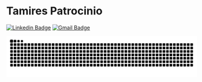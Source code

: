 # Tamires Patrocinio

<!-- ![](https://komarev.com/ghpvc/?username=tamirespatrocinio&color=blueviolet) -->
[![Linkedin Badge](https://img.shields.io/badge/-Tamires%20Patrocinio-685EA9?style=flat-square&logo=Linkedin&logoColor=white&link=https://www.linkedin.com/in/tamires-patrocinio/)](https://www.linkedin.com/in/tamires-patrocinio/) 
[![Gmail Badge](https://img.shields.io/badge/-tamirespatrocinio.ti@gmail.com-685EA9?style=flat-square&logo=Gmail&logoColor=white&link=mailto:tamirespatrocinio.ti@gmail.com)](mailto:tamirespatrocinio.ti@gmail.com)
<!--
Bióloga de formação & Desenvolvedora & Fotógrafa nas horas vagas 

<br>

## 🛠 &nbsp;Tech Stack

![JavaScript](https://img.shields.io/badge/-JavaScript-05122A?style=flat&logo=javascript)&nbsp;
![Node.js](https://img.shields.io/badge/-Node.js-05122A?style=flat&logo=node.js)&nbsp;
![HTML](https://img.shields.io/badge/-HTML-05122A?style=flat&logo=HTML5)&nbsp;
![CSS](https://img.shields.io/badge/-CSS-05122A?style=flat&logo=CSS3&logoColor=1572B6)&nbsp;
![React](https://img.shields.io/badge/-React-05122A?style=flat&logo=react)&nbsp;
![Git](https://img.shields.io/badge/-Git-05122A?style=flat&logo=git)&nbsp;
![GitHub](https://img.shields.io/badge/-GitHub-05122A?style=flat&logo=github)&nbsp;
![Markdown](https://img.shields.io/badge/-Markdown-05122A?style=flat&logo=markdown)&nbsp;
![Visual Studio Code](https://img.shields.io/badge/-Visual%20Studio%20Code-05122A?style=flat&logo=visual-studio-code&logoColor=007ACC)&nbsp;


<br><br>
 ## ⚙️ &nbsp;GitHub Analytics 
![PostgreSQL](https://img.shields.io/badge/-PostgreSQL-05122A?style=flat&logo=postgresql)&nbsp;
![SQLite](https://img.shields.io/badge/-SQLite-05122A?style=flat&logo=sqlite)&nbsp;

"Nós sempre nos definimos pela capacidade de superar o impossível" 🚀
-->

![Snake animation](https://github.com/tamirespatrocinio/tamirespatrocinio/blob/output/github-contribution-grid-snake.svg)
